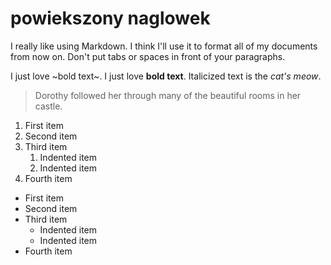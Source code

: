 # powiekszony naglowek

I really like using Markdown.
I think I'll use it to format all of my documents from now on.
Don't put tabs or spaces in front of your paragraphs.

I just love ~bold text~.
I just love **bold text**.
Italicized text is the *cat's meow*.

> Dorothy followed her through many of the beautiful rooms in her castle.

1. First item
2. Second item
3. Third item
    1. Indented item
    2. Indented item
4. Fourth item

- First item
- Second item
- Third item
    - Indented item
    - Indented item
- Fourth item

